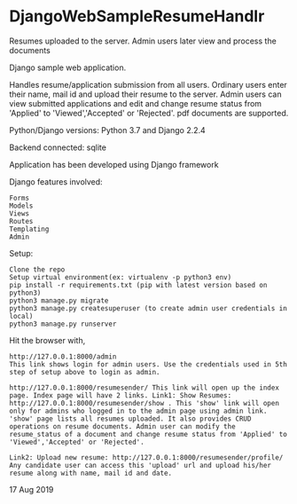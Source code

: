 # DjangoWebSampleResumeHandlr
Resumes uploaded to the server. Admin users later view and process the documents




Django sample web application.

Handles resume/application submission from all users. Ordinary users enter their name, mail id and upload their resume to the server. Admin users can view submitted applications and edit and change resume status from 'Applied' to 'Viewed','Accepted' or 'Rejected'.
pdf documents are supported.


Python/Django versions: Python 3.7 and Django 2.2.4

Backend connected: sqlite

Application has been developed using Django framework

Django features involved:

    Forms
    Models
    Views
    Routes
    Templating
    Admin

Setup:

    Clone the repo
    Setup virtual environment(ex: virtualenv -p python3 env)
    pip install -r requirements.txt (pip with latest version based on python3)
    python3 manage.py migrate
    python3 manage.py createsuperuser (to create admin user credentials in local)
    python3 manage.py runserver

Hit the browser with,

    http://127.0.0.1:8000/admin
    This link shows login for admin users. Use the credentials used in 5th step of setup above to login as admin.

    http://127.0.0.1:8000/resumesender/ This link will open up the index page. Index page will have 2 links. Link1: Show Resumes: http://127.0.0.1:8000/resumesender/show . This 'show' link will open only for admins who logged in to the admin page using admin link. 'show' page lists all resumes uploaded. It also provides CRUD operations on resume documents. Admin user can modify the resume_status of a document and change resume status from 'Applied' to 'Viewed','Accepted' or 'Rejected'.

    Link2: Upload new resume: http://127.0.0.1:8000/resumesender/profile/ Any candidate user can access this 'upload' url and upload his/her resume along with name, mail id and date.

17 Aug 2019

